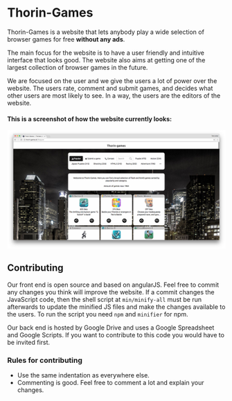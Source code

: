 # Thorin-Games
Thorin-Games is a website that lets anybody play a wide selection of browser games for free **without any ads**.

The main focus for the website is to have a user friendly and intuitive interface that looks good. The website also aims at getting one of the largest collection of browser games in the future.

We are focused on the user and we give the users a lot of power over the website. The users rate, comment and submit games, and decides what other users are most likely to see. In a way, the users are the editors of the website.

#### This is a screenshot of how the website currently looks:
![alt text](src/img/screenshot.png?raw=true "Screenshot")

## Contributing
Our front end is open source and based on angularJS. Feel free to commit any changes you think will improve the website. If a commit changes the JavaScript code, then the shell script at `min/minify-all` must be run afterwards to update the minified JS files and make the changes available to the users. To run the script you need `npm` and `minifier` for npm.

Our back end is hosted by Google Drive and uses a Google Spreadsheet and Google Scripts. If you want to contribute to this code you would have to be invited first.

### Rules for contributing
- Use the same indentation as everywhere else.
- Commenting is good. Feel free to comment a lot and explain your changes.
